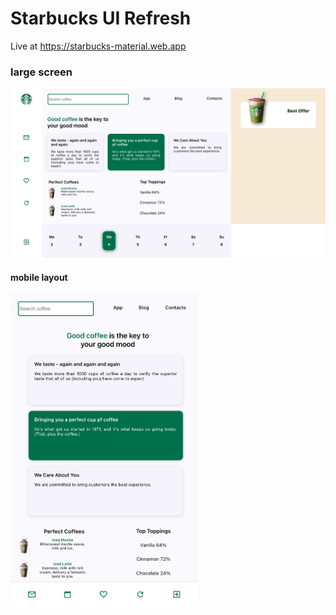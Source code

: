 # Starbucks UI Refresh

Live at https://starbucks-material.web.app

### large screen

![big screen layout](./screenshots/big-screen-layout.png)

#### mobile layout

<img height="500" src="./screenshots/mobile-layout.png">

